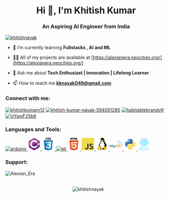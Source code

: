 <h1 align="center">Hi 👋, I'm Khitish Kumar</h1>
<h3 align="center">An Aspiring AI Engineer from India</h3>

<p align="left"> <a href="https://github.com/ryo-ma/github-profile-trophy"><img src="https://github-profile-trophy.vercel.app/?username=khitishnayak" alt="khitishnayak" /></a> </p>

- 🌱 I’m currently learning **Fullstacks , AI and ML**

- 👨‍💻 All of my projects are available at [https://alexianera.neocities.org/](https://alexianera.neocities.org/)

- 💬 Ask me about **Tech Enthusiast | Innovation | Lifelong Learner**

- 📫 How to reach me **kknayak049@gmail.com**

<h3 align="left">Connect with me:</h3>
<p align="left">
<a href="https://twitter.com/khitishkumarn12" target="blank"><img align="center" src="https://raw.githubusercontent.com/rahuldkjain/github-profile-readme-generator/master/src/images/icons/Social/twitter.svg" alt="khitishkumarn12" height="30" width="40" /></a>
<a href="https://linkedin.com/in/khitish-kumar-nayak-594051285" target="blank"><img align="center" src="https://raw.githubusercontent.com/rahuldkjain/github-profile-readme-generator/master/src/images/icons/Social/linked-in-alt.svg" alt="khitish-kumar-nayak-594051285" height="30" width="40" /></a>
<a href="https://instagram.com/habitablebrandy9" target="blank"><img align="center" src="https://raw.githubusercontent.com/rahuldkjain/github-profile-readme-generator/master/src/images/icons/Social/instagram.svg" alt="habitablebrandy9" height="30" width="40" /></a>
<a href="https://discord.gg/UYaxjF25b6" target="blank"><img align="center" src="https://raw.githubusercontent.com/rahuldkjain/github-profile-readme-generator/master/src/images/icons/Social/discord.svg" alt="UYaxjF25b6" height="30" width="40" /></a>
</p>

<h3 align="left">Languages and Tools:</h3>
<p align="left"> <a href="https://www.arduino.cc/" target="_blank" rel="noreferrer"> <img src="https://cdn.worldvectorlogo.com/logos/arduino-1.svg" alt="arduino" width="40" height="40"/> </a> <a href="https://www.w3schools.com/cs/" target="_blank" rel="noreferrer"> <img src="https://raw.githubusercontent.com/devicons/devicon/master/icons/csharp/csharp-original.svg" alt="csharp" width="40" height="40"/> </a> <a href="https://www.w3schools.com/css/" target="_blank" rel="noreferrer"> <img src="https://raw.githubusercontent.com/devicons/devicon/master/icons/css3/css3-original-wordmark.svg" alt="css3" width="40" height="40"/> </a> <a href="https://git-scm.com/" target="_blank" rel="noreferrer"> <img src="https://www.vectorlogo.zone/logos/git-scm/git-scm-icon.svg" alt="git" width="40" height="40"/> </a> <a href="https://www.w3.org/html/" target="_blank" rel="noreferrer"> <img src="https://raw.githubusercontent.com/devicons/devicon/master/icons/html5/html5-original-wordmark.svg" alt="html5" width="40" height="40"/> </a> <a href="https://developer.mozilla.org/en-US/docs/Web/JavaScript" target="_blank" rel="noreferrer"> <img src="https://raw.githubusercontent.com/devicons/devicon/master/icons/javascript/javascript-original.svg" alt="javascript" width="40" height="40"/> </a> <a href="https://www.linux.org/" target="_blank" rel="noreferrer"> <img src="https://raw.githubusercontent.com/devicons/devicon/master/icons/linux/linux-original.svg" alt="linux" width="40" height="40"/> </a> <a href="https://www.mysql.com/" target="_blank" rel="noreferrer"> <img src="https://raw.githubusercontent.com/devicons/devicon/master/icons/mysql/mysql-original-wordmark.svg" alt="mysql" width="40" height="40"/> </a> <a href="https://www.python.org" target="_blank" rel="noreferrer"> <img src="https://raw.githubusercontent.com/devicons/devicon/master/icons/python/python-original.svg" alt="python" width="40" height="40"/> </a> <a href="https://reactjs.org/" target="_blank" rel="noreferrer"> <img src="https://raw.githubusercontent.com/devicons/devicon/master/icons/react/react-original-wordmark.svg" alt="react" width="40" height="40"/> </a> </p>

<h3 align="left">Support:</h3>
<p><a href="https://www.buymeacoffee.com/Alexian_Era"> <img align="left" src="https://cdn.buymeacoffee.com/buttons/v2/default-yellow.png" height="50" width="210" alt="Alexian_Era" /></a></p><br><br>

<p><img align="center" src="https://github-readme-stats.vercel.app/api/top-langs?username=khitishnayak&show_icons=true&locale=en&layout=compact" alt="khitishnayak" /></p>
